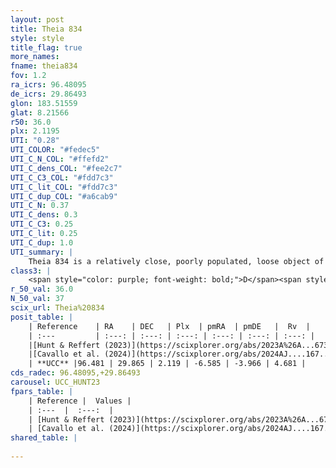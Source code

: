```yaml
---
layout: post
title: Theia 834
style: style
title_flag: true
more_names: 
fname: theia834
fov: 1.2
ra_icrs: 96.48095
de_icrs: 29.86493
glon: 183.51559
glat: 8.21566
r50: 36.0
plx: 2.1195
UTI: "0.28"
UTI_COLOR: "#fedec5"
UTI_C_N_COL: "#ffefd2"
UTI_C_dens_COL: "#fee2c7"
UTI_C_C3_COL: "#fdd7c3"
UTI_C_lit_COL: "#fdd7c3"
UTI_C_dup_COL: "#a6cab9"
UTI_C_N: 0.37
UTI_C_dens: 0.3
UTI_C_C3: 0.25
UTI_C_lit: 0.25
UTI_C_dup: 1.0
UTI_summary: |
    Theia 834 is a relatively close, poorly populated, loose object of low C3 quality. It was recently reported in the literature.
class3: |
    <span style="color: purple; font-weight: bold;">D</span><span style="color: #FFC300; font-weight: bold;">B</span>
r_50_val: 36.0
N_50_val: 37
scix_url: Theia%20834
posit_table: |
    | Reference    | RA    | DEC   | Plx  | pmRA  | pmDE   |  Rv  |
    | :---         | :---: | :---: | :---: | :---: | :---: | :---: |
    |[Hunt & Reffert (2023)](https://scixplorer.org/abs/2023A%26A...673A.114H) | 96.638 | 29.887 | 2.104 | -6.616 | -3.928 | 5.562 |
    |[Cavallo et al. (2024)](https://scixplorer.org/abs/2024AJ....167...12C) | 96.385 | 29.702 | 2.103 | -- | -- | -- |
    | **UCC** |96.481 | 29.865 | 2.119 | -6.585 | -3.966 | 4.681 | 
cds_radec: 96.48095,+29.86493
carousel: UCC_HUNT23
fpars_table: |
    | Reference |  Values |
    | :---  |  :---:  |
    | [Hunt & Reffert (2023)](https://scixplorer.org/abs/2023A%26A...673A.114H) | `AV50=0.216, diffAV50=0.5, MOD50=8.266, logAge50=8.339` |
    | [Cavallo et al. (2024)](https://scixplorer.org/abs/2024AJ....167...12C) | `AV50=0.41, dMod50=8.44, logAge50=8.43, [Fe/H]50=0.38` |
shared_table: |
    
---
```

